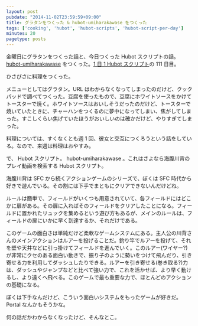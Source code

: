 ```yaml
---
layout: post
pubdate: "2014-11-02T23:59:59+09:00"
title: グラタンをつくった & hubot-umiharakawase をつくった
tags: ['cooking', 'hubot', 'hubot-scripts', 'hubot-script-per-day']
minutes: 20
pagetype: posts
---
```

金曜日にグラタンをつくった話と、今日つくった Hubot スクリプトの話。 [hubot-umiharakawase][gh:bouzuya/hubot-umiharakawase] をつくった。[1 日 1 Hubot スクリプト][hubot-script-per-day]の 111 日目。

ひさびさに料理をつくった。

メニューとしてはグラタン。URL はわからなくなってしまったのだけど、クックパッドで調べてつくった。豆腐を使ったもので、豆腐にホワイトソースをかけてトースターで焼く。ホワイトソースはおいしそうだったのだけど、トースターで焼いていたときに、チャーハンをつくるのに夢中になってしまい、焦がしてしまった。すこしくらい焦げていたほうがおいしいのは確かだけど、やりすぎてしまった。

料理については、すくなくとも週 1 回、彼女と交互につくろうという話をしている。なので、来週は料理はおやすみ。

で、 Hubot スクリプト。 hubot-umiharakawase 。これはさよなら海腹川背のプレイ動画を検索する Hubot スクリプト。

海腹川背は SFC から続くアクションゲームのシリーズで、ぼくは SFC 時代から好きで遊んでいる。その割には下手でまともにクリアできないんだけどね。

ルールは簡単で、フィールドがいくつも用意されていて、各フィールドにはどこかに扉がある。その扉に入ればそのフィールドをクリアしたことになる。フィールドに置かれたリュックを集めるという遊び方もあるが、メインのルールは、フィールドの扉にいかに早く到達するか、それだけである。

このゲームの面白さは単純だけど柔軟なゲームシステムにある。主人公の川背さんのメインアクションはルアーを投げることだ。釣り竿でルアーを投げて、それを壁や天井などに引っ掛けてフィールドを進んでいく。このルアー(ワイヤー?)が非常にクセのある面白い動きで、振り子のように勢いをつけて飛んだり、引き寄せる力を利用してダッシュしたりできる。ルアーを引き寄せる(巻き取る?)力は、ダッシュやジャンプなどと比べて強い力で、これを活かせば、より早く動けるし、より遠くへ飛べる。このゲームで最も重要な力で、ほとんどのアクションの基礎になる。

ぼくは下手なんだけど、こういう面白いシステムをもったゲームが好きだ。 Portal なんかもそうかな。

何の話だかわからなくなったけど、そんなとこ。

[gh:bouzuya/hubot-umiharakawase]: https://github.com/bouzuya/hubot-umiharakawase
[hubot-script-per-day]: http://blog.bouzuya.net/posts?tags=hubot-script-per-day
